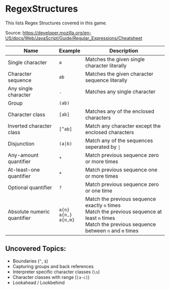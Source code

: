 # RegexStructures

This lists Regex Structures covered in this game.

Source:
https://developer.mozilla.org/en-US/docs/Web/JavaScript/Guide/Regular_Expressions/Cheatsheet

Name|Example|Description
-|-|-
Single character|`a`|Matches the given single character literally
Character sequence|`ab`|Matches the given character sequence literally
Any single character|`.`|Matches any single character
Group|`(ab)`|
Character class|`[ab]`|Matches any of the enclosed characters
Inverted character class|`[^ab]`|Match any character except the enclosed characters
Disjunction|`(a\|b)`|Match any of the sequences seperated by `\|`
Any-amount quantifier|`*`|Match previous sequence zero or more times
At-least-one quantifier|`+`|Match previous sequence one or more times
Optional quantifier|`?`|Match previous sequence zero or one time
Absolute numeric quantifier|`a{n}`<br>`a{n,}`<br>`a{n,m}`|Match the previous sequence exactly `n` times<br>Match the previous sequence at least `n` times<br>Match the previous sequence between `n` and `m` times

## Uncovered Topics:
* Boundaries (`^`, `$`)
* Capturing groups and back references
* Interpreter specific character classes (`\s`)
* Character classes with range (`[a-c]`)
* Lookahead / Lookbehind
